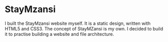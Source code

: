 # StayMzansi

I built the StayMzansi website myself. It is a static design, written with HTML5 and CSS3. The concept of StayMZansi is my own.
I decided to build it to practise building a website and file architecture.
